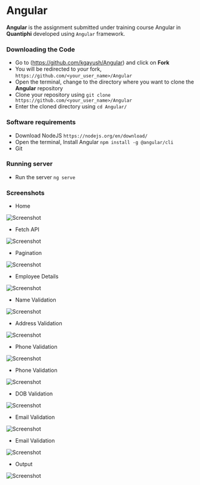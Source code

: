 # Angular

**Angular** is the assignment submitted under training course Angular in **Quantiphi** developed using `Angular` framework.


### Downloading the Code

* Go to (<https://github.com/kgayush/Angular>) and click on **Fork**
* You will be redirected to *your* fork, `https://github.com/<your_user_name>/Angular`
* Open the terminal, change to the directory where you want to clone the **Angular** repository
* Clone your repository using `git clone https://github.com/<your_user_name>/Angular`
* Enter the cloned directory using `cd Angular/`


### Software requirements

* Download NodeJS `https://nodejs.org/en/download/`
* Open the terminal, Install Angular `npm install -g @angular/cli`
* Git

### Running server

* Run the server `ng serve` 


### Screenshots

* Home 

 ![Screenshot](assignment/screenshots/Home.jpg)
 
* Fetch API

 ![Screenshot](assignment/screenshots/Fetch-API.jpg)
 
* Pagination  
 
 ![Screenshot](assignment/screenshots/Pagination.jpg)
 
* Employee Details 
 
 ![Screenshot](assignment/screenshots/Employee-details.jpg)
 
* Name Validation
 
 ![Screenshot](assignment/screenshots/Name-validation.jpg)
 
* Address Validation 
 
 ![Screenshot](assignment/screenshots/Address-validation.jpg)
 
* Phone Validation 
 
 ![Screenshot](assignment/screenshots/Phone-validation.jpg)
 
* Phone Validation 
 
 ![Screenshot](assignment/screenshots/Phone-validation2.jpg)
 
* DOB Validation
 
 ![Screenshot](assignment/screenshots/DOB-validation.jpg)
 
* Email Validation 
 
 ![Screenshot](assignment/screenshots/Email-validation.jpg)
 
* Email Validation 
 
 ![Screenshot](assignment/screenshots/Email-validation2.jpg)
 
* Output 
 
 ![Screenshot](assignment/screenshots/Output.jpg)
